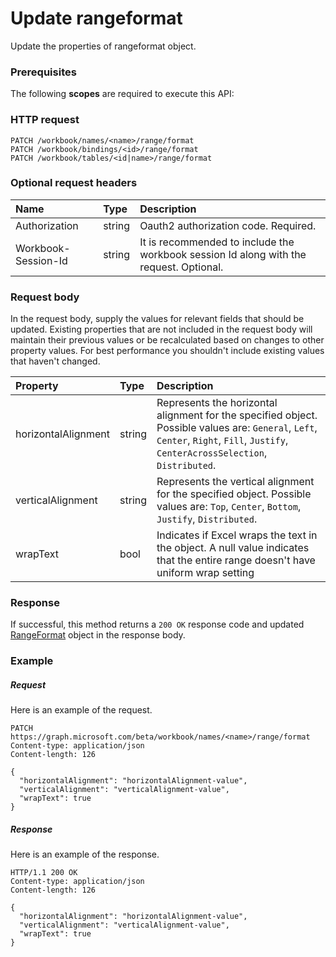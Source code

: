 # Update rangeformat

Update the properties of rangeformat object.
### Prerequisites
The following **scopes** are required to execute this API: 
### HTTP request
<!-- { "blockType": "ignored" } -->
```http
PATCH /workbook/names/<name>/range/format
PATCH /workbook/bindings/<id>/range/format
PATCH /workbook/tables/<id|name>/range/format
```
### Optional request headers
| Name       | Type | Description|
|:-----------|:------|:----------|
| Authorization  |string | Oauth2 authorization code. Required.| 
| Workbook-Session-Id  |string |It is recommended to include the workbook session Id along with the request. Optional.|

### Request body
In the request body, supply the values for relevant fields that should be updated. Existing properties that are not included in the request body will maintain their previous values or be recalculated based on changes to other property values. For best performance you shouldn't include existing values that haven't changed.

| Property	   | Type	|Description|
|:---------------|:--------|:----------|
|horizontalAlignment|string|Represents the horizontal alignment for the specified object. Possible values are: `General`, `Left`, `Center`, `Right`, `Fill`, `Justify`, `CenterAcrossSelection`, `Distributed`.|
|verticalAlignment|string|Represents the vertical alignment for the specified object. Possible values are: `Top`, `Center`, `Bottom`, `Justify`, `Distributed`.|
|wrapText|bool|Indicates if Excel wraps the text in the object. A null value indicates that the entire range doesn't have uniform wrap setting|

### Response
If successful, this method returns a `200 OK` response code and updated [RangeFormat](../resources/rangeformat.md) object in the response body.
### Example
##### Request
Here is an example of the request.
<!-- {
  "blockType": "request",
  "name": "update_rangeformat"
}-->
```http
PATCH https://graph.microsoft.com/beta/workbook/names/<name>/range/format
Content-type: application/json
Content-length: 126

{
  "horizontalAlignment": "horizontalAlignment-value",
  "verticalAlignment": "verticalAlignment-value",
  "wrapText": true
}
```
##### Response
Here is an example of the response.
<!-- {
  "blockType": "response",
  "truncated": false,
  "@odata.type": "microsoft.graph.rangeformat"
} -->
```http
HTTP/1.1 200 OK
Content-type: application/json
Content-length: 126

{
  "horizontalAlignment": "horizontalAlignment-value",
  "verticalAlignment": "verticalAlignment-value",
  "wrapText": true
}
```

<!-- uuid: 8fcb5dbc-d5aa-4681-8e31-b001d5168d79
2015-10-25 14:57:30 UTC -->
<!-- {
  "type": "#page.annotation",
  "description": "Update rangeformat",
  "keywords": "",
  "section": "documentation",
  "tocPath": ""
}-->